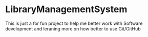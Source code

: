 # LibraryManagementSystem
This is just a for fun project to help me better work with Software development and leraning more on how better to use Git/GitHub
